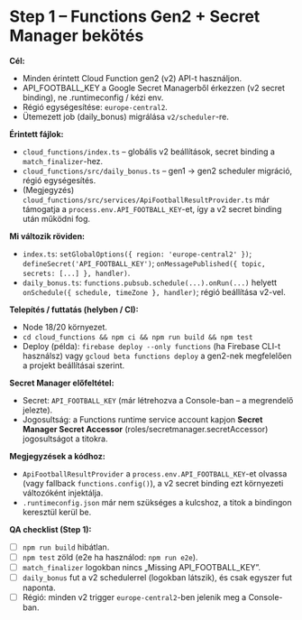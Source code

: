 # Step 1 – Functions Gen2 + Secret Manager bekötés

**Cél:**

* Minden érintett Cloud Function gen2 (v2) API-t használjon.
* API\_FOOTBALL\_KEY a Google Secret Managerből érkezzen (v2 secret binding), ne .runtimeconfig / kézi env.
* Régió egységesítése: `europe-central2`.
* Ütemezett job (daily\_bonus) migrálása `v2/scheduler`-re.

**Érintett fájlok:**

* `cloud_functions/index.ts` – globális v2 beállítások, secret binding a `match_finalizer`-hez.
* `cloud_functions/src/daily_bonus.ts` – gen1 → gen2 scheduler migráció, régió egységesítés.
* (Megjegyzés) `cloud_functions/src/services/ApiFootballResultProvider.ts` már támogatja a `process.env.API_FOOTBALL_KEY`-et, így a v2 secret binding után működni fog.

**Mi változik röviden:**

* `index.ts`: `setGlobalOptions({ region: 'europe-central2' })`; `defineSecret('API_FOOTBALL_KEY')`; `onMessagePublished({ topic, secrets: [...] }, handler)`.
* `daily_bonus.ts`: `functions.pubsub.schedule(...).onRun(...)` helyett `onSchedule({ schedule, timeZone }, handler)`; régió beállítása v2-vel.

**Telepítés / futtatás (helyben / CI):**

* Node 18/20 környezet.
* `cd cloud_functions && npm ci && npm run build && npm test`
* Deploy (példa): `firebase deploy --only functions` (ha Firebase CLI-t használsz) vagy `gcloud beta functions deploy` a gen2-nek megfelelően a projekt beállításai szerint.

**Secret Manager előfeltétel:**

* Secret: `API_FOOTBALL_KEY` (már létrehozva a Console-ban – a megrendelő jelezte).
* Jogosultság: a Functions runtime service account kapjon **Secret Manager Secret Accessor** (roles/secretmanager.secretAccessor) jogosultságot a titokra.

**Megjegyzések a kódhoz:**

* `ApiFootballResultProvider` a `process.env.API_FOOTBALL_KEY`-et olvassa (vagy fallback `functions.config()`), a v2 secret binding ezt környezeti változóként injektálja.
* `.runtimeconfig.json` már nem szükséges a kulcshoz, a titok a bindingon keresztül kerül be.

**QA checklist (Step 1):**

* [ ] `npm run build` hibátlan.
* [ ] `npm test` zöld (e2e ha használod: `npm run e2e`).
* [ ] `match_finalizer` logokban nincs „Missing API\_FOOTBALL\_KEY”.
* [ ] `daily_bonus` fut a v2 schedulerrel (logokban látszik), és csak egyszer fut naponta.
* [ ] Régió: minden v2 trigger `europe-central2`-ben jelenik meg a Console-ban.
